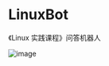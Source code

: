 # LinuxBot 
《Linux 实践课程》问答机器人

![image](https://github.com/conql/linuxbot-ui/assets/49243542/d9c782e9-5631-4a81-baab-6ac45ad44fab)
